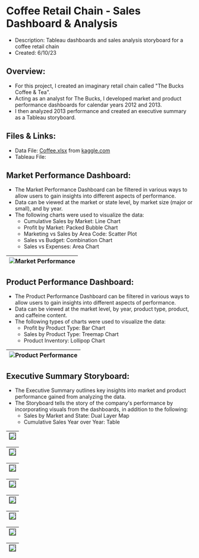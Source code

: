 # Coffee Retail Chain - Sales Dashboard & Analysis  
- Description: Tableau dashboards and sales analysis storyboard for a coffee retail chain  
- Created: 6/10/23    
  
## Overview:  
- For this project, I created an imaginary retail chain called "The Bucks Coffee & Tea".  
- Acting as an analyst for The Bucks, I developed market and product performance dashboards for calendar years 2012 and 2013.  
- I then analyzed 2013 performance and created an executive summary as a Tableau storyboard.   
  
## Files & Links:  
- Data File: [Coffee.xlsx](Coffee.csv) from <a href="https://www.kaggle.com/datasets/arjunbhaybhang/coffee-chains-dataset?select=Coffee.csv" target="_blank">kaggle.com</a>
- Tableau File: 
    
## Market Performance Dashboard:
- The Market Performance Dashboard can be filtered in various ways to allow users to gain insights into different aspects of performance.  
- Data can be viewed at the market or state level, by market size (major or small), and by year.  
- The following charts were used to visualize the data:  
    - Cumulative Sales by Market: Line Chart  
    - Profit by Market: Packed Bubble Chart
    - Marketing vs Sales by Area Code: Scatter Plot
    - Sales vs Budget: Combination Chart
    - Sales vs Expenses: Area Chart
  
|![Market Performance](images/market_dashboard.png)|
|-|

## Product Performance Dashboard:  
- The Product Performance Dashboard can be filtered in various ways to allow users to gain insights into different aspects of performance.
- Data can be viewed at the market level, by year, product type, product, and caffeine content.  
- The following types of charts were used to visualize the data:  
    - Profit by Product Type: Bar Chart
    - Sales by Product Type: Treemap Chart
    - Product Inventory: Lollipop Chart
    
|![Product Performance](images/product_dashboard.png)|  
|-|

## Executive Summary Storyboard:  
- The Executive Summary outlines key insights into market and product performance gained from analyzing the data. 
- The Storyboard tells the story of the company's performance by incorporating visuals from the dashboards, in addition to the following:
    - Sales by Market and State: Dual Layer Map
    - Cumulative Sales Year over Year: Table

|<img src="https://github.com/mandi1120/coffee_retail_analysis/blob/main/images/story_page_1.png?raw=true" name="story1" style="border: 1px solid black">|  
|-|  

|<img src="https://github.com/mandi1120/coffee_retail_analysis/blob/main/images/story_page_2.png?raw=true" name="story2" style="border: 1px solid black">|  
|-|  

|<img src="https://github.com/mandi1120/coffee_retail_analysis/blob/main/images/story_page_3.png?raw=true" name="story3" style="border: 1px solid black">|  
|-|  

|<img src="https://github.com/mandi1120/coffee_retail_analysis/blob/main/images/story_page_4.png?raw=true" name="story4" style="border: 1px solid black">|
|-|  

|<img src="https://github.com/mandi1120/coffee_retail_analysis/blob/main/images/story_page_5.png?raw=true" name="story5" style="border: 1px solid black">|
|-|  

|<img src="https://github.com/mandi1120/coffee_retail_analysis/blob/main/images/story_page_6.png?raw=true" name="story6" style="border: 1px solid black">|
|-|  

|<img src="https://github.com/mandi1120/coffee_retail_analysis/blob/main/images/story_page_7.png?raw=true" name="story7" style="border: 1px solid black">|
|-|  

|<img src="https://github.com/mandi1120/coffee_retail_analysis/blob/main/images/story_page_8.png?raw=true" name="story8" style="border: 1px solid black">|
|-|  
  



<br/>  
<br/>  
<br/>  
<br/>  
<br/>  
<br/>     
